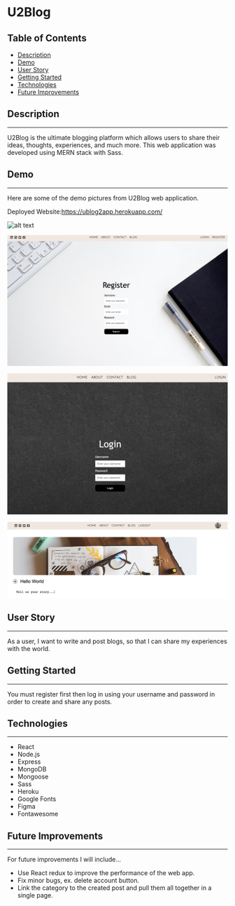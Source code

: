 # **U2Blog**

## Table of Contents

- [Description](#Description)
- [Demo](#demo)
- [User Story](#user-story)
- [Getting Started](#getting-started)
- [Technologies](#technologies)
- [Future Improvements](#future-improvements)

## Description

---

U2Blog is the ultimate blogging platform which allows users to share their ideas, thoughts, experiences, and much more. This web application was developed using MERN stack with Sass. 

## Demo

---

Here are some of the demo pictures from U2Blog web application.

Deployed Website:https://ublog2app.herokuapp.com/

![alt text](./frontend/src/assets/images/home.png)

![alt text](./frontend/src/assets/images/register.png)

![alt text](./frontend/src/assets/images/login.png)

![alt text](./frontend/src/assets/images/post.png)

## User Story

---

As a user, I want to write and post blogs, so that I can share my experiences with the world. 

## Getting Started

---

You must register first then log in using your username and password in order to create and share any posts. 

## Technologies

---

- React
- Node.js
- Express
- MongoDB
- Mongoose
- Sass
- Heroku
- Google Fonts
- Figma
- Fontawesome

## Future Improvements

---

For future improvements I will include...

- Use React redux to improve the performance of the web app. 
- Fix minor bugs, ex. delete account button.
- Link the category to the created post and pull them all together in a single page. 
